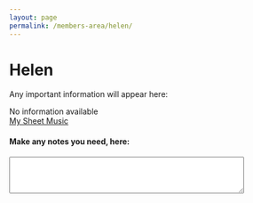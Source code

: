 ```yaml
---
layout: page
permalink: /members-area/helen/
---
```

<body onbeforeunload="unload()" onpageshow="load()">
<h1> Helen </h1>

Any important information will appear here:

No information available
<br/>
<a href="/members-area/helen/sheet-music/">My Sheet Music</a>

<h4>Make any notes you need, here:</h4>
<textarea id="Helen's notes" rows="4" cols="50">
</textarea>

<script>
  function load() {
    document.getElementById("Helen's notes").innerHTML = localStorage.getItem("Helen's text-box"); 
  }
  function unload() {
    localStorage.setItem("Helen's text-box", document.getElementById("Helen's notes").innerHTML);
  }
  </script>
